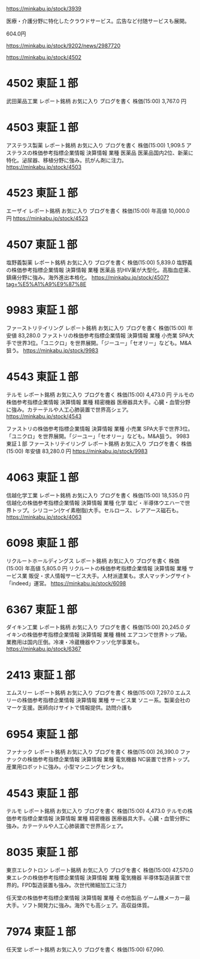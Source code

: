 https://minkabu.jp/stock/3939

医療・介護分野に特化したクラウドサービス。広告など付随サービスも展開。

604.0円

https://minkabu.jp/stock/9202/news/2987720



https://minkabu.jp/stock/4502
# 4502  東証１部
武田薬品工業
レポート銘柄
お気に入り
ブログを書く
株価(15:00) 
3,767.0 円

# 4503  東証１部
アステラス製薬
レポート銘柄
お気に入り
ブログを書く
株価(15:00) 
1,909.5
アステラスの株価参考指標企業情報 決算情報
業種 医薬品
医薬品国内2位、新薬に特化。泌尿器、移植分野に強み。抗がん剤に注力。
https://minkabu.jp/stock/4503


# 4523  東証１部
エーザイ
レポート銘柄
お気に入り
ブログを書く
株価(15:00) 年高値
10,000.0 円
https://minkabu.jp/stock/4523

# 4507  東証１部
塩野義製薬
レポート銘柄
お気に入り
ブログを書く
株価(15:00) 
5,839.0
塩野義の株価参考指標企業情報 決算情報
業種 医薬品
抗HIV薬が大型化。高脂血症薬、鎮痛分野に強み。海外進出本格化。
https://minkabu.jp/stock/4507?tag=%E5%A1%A9%E9%87%8E


# 9983  東証１部
ファーストリテイリング
レポート銘柄
お気に入り
ブログを書く
株価(15:00) 年安値
83,280.0
ファストリの株価参考指標企業情報 決算情報
業種 小売業
SPA大手で世界3位。「ユニクロ」を世界展開。「ジーユー」「セオリー」なども。M&A狙う。
https://minkabu.jp/stock/9983


# 4543  東証１部
テルモ
レポート銘柄
お気に入り
ブログを書く
株価(15:00) 
4,473.0 円
テルモの株価参考指標企業情報 決算情報
業種 精密機器
医療器具大手。心臓・血管分野に強み。カテーテルや人工心肺装置で世界高シェア。
https://minkabu.jp/stock/4543


ファストリの株価参考指標企業情報 決算情報
業種 小売業
SPA大手で世界3位。「ユニクロ」を世界展開。「ジーユー」「セオリー」なども。M&A狙う。
9983  東証１部
ファーストリテイリング
レポート銘柄
お気に入り
ブログを書く
株価(15:00) 年安値
83,280.0 円
https://minkabu.jp/stock/9983



# 4063  東証１部
信越化学工業
レポート銘柄
お気に入り
ブログを書く
株価(15:00) 
18,535.0 円
信越化の株価参考指標企業情報 決算情報
業種 化学
塩ビ・半導体ウエハーで世界トップ。シリコーン(ケイ素樹脂)大手。セルロース、レアアース磁石も。
https://minkabu.jp/stock/4063


# 6098  東証１部
リクルートホールディングス
レポート銘柄
お気に入り
ブログを書く
株価(15:00) 年高値
5,805.0 円
リクルートの株価参考指標企業情報 決算情報
業種 サービス業
販促・求人情報サービス大手。人材派遣業も。求人マッチングサイト「indeed」運営。
https://minkabu.jp/stock/6098


# 6367  東証１部
ダイキン工業
レポート銘柄
お気に入り
ブログを書く
株価(15:00) 
20,245.0 
ダイキンの株価参考指標企業情報 決算情報
業種 機械
エアコンで世界トップ級。業務用は国内圧倒。冷凍・冷蔵機器やフッソ化学事業も。
https://minkabu.jp/stock/6367


# 2413  東証１部
エムスリー
レポート銘柄
お気に入り
ブログを書く
株価(15:00) 
7,297.0 
エムスリーの株価参考指標企業情報 決算情報
業種 サービス業
ソニー系。製薬会社のマーケ支援。医師向けサイトで情報提供。訪問介護も


# 6954  東証１部
ファナック
レポート銘柄
お気に入り
ブログを書く
株価(15:00) 
26,390.0 
ファナックの株価参考指標企業情報 決算情報
業種 電気機器
NC装置で世界トップ。産業用ロボットに強み。小型マシニングセンタも。


# 4543  東証１部
テルモ
レポート銘柄
お気に入り
ブログを書く
株価(15:00) 
4,473.0
テルモの株価参考指標企業情報 決算情報
業種 精密機器
医療器具大手。心臓・血管分野に強み。カテーテルや人工心肺装置で世界高シェア。


# 8035  東証１部
東京エレクトロン
レポート銘柄
お気に入り
ブログを書く
株価(15:00) 
47,570.0
東エレクの株価参考指標企業情報 決算情報
業種 電気機器
半導体製造装置で世界的。FPD製造装置も強み。次世代微細加工に注力


任天堂の株価参考指標企業情報 決算情報
業種 その他製品
ゲーム機メーカー最大手。ソフト開発力に強み。海外でも高シェア。高収益体質。
# 7974  東証１部
任天堂
レポート銘柄
お気に入り
ブログを書く
株価(15:00) 
67,090.
